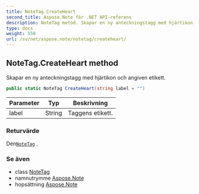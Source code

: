```yaml
---
title: NoteTag.CreateHeart
second_title: Aspose.Note för .NET API-referens
description: NoteTag metod. Skapar en ny anteckningstagg med hjärtikon och angiven etikett.
type: docs
weight: 550
url: /sv/net/aspose.note/notetag/createheart/
---
```

## NoteTag.CreateHeart method

Skapar en ny anteckningstagg med hjärtikon och angiven etikett.

```csharp
public static NoteTag CreateHeart(string label = "")
```

| Parameter | Typ | Beskrivning |
| --- | --- | --- |
| label | String | Taggens etikett. |

### Returvärde

Den[`NoteTag`](../) .

### Se även

* class [NoteTag](../)
* namnutrymme [Aspose.Note](../../notetag/)
* hopsättning [Aspose.Note](../../../)


